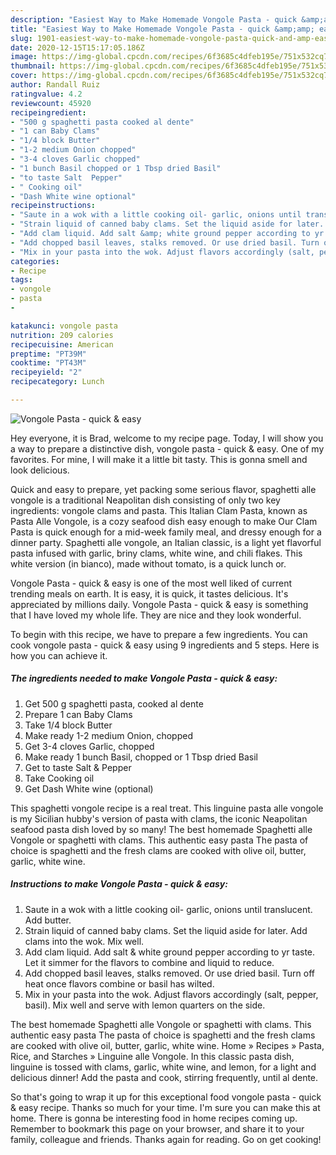 ```yaml
---
description: "Easiest Way to Make Homemade Vongole Pasta - quick &amp;amp; easy"
title: "Easiest Way to Make Homemade Vongole Pasta - quick &amp;amp; easy"
slug: 1901-easiest-way-to-make-homemade-vongole-pasta-quick-and-amp-easy
date: 2020-12-15T15:17:05.186Z
image: https://img-global.cpcdn.com/recipes/6f3685c4dfeb195e/751x532cq70/vongole-pasta-quick-easy-recipe-main-photo.jpg
thumbnail: https://img-global.cpcdn.com/recipes/6f3685c4dfeb195e/751x532cq70/vongole-pasta-quick-easy-recipe-main-photo.jpg
cover: https://img-global.cpcdn.com/recipes/6f3685c4dfeb195e/751x532cq70/vongole-pasta-quick-easy-recipe-main-photo.jpg
author: Randall Ruiz
ratingvalue: 4.2
reviewcount: 45920
recipeingredient:
- "500 g spaghetti pasta cooked al dente"
- "1 can Baby Clams"
- "1/4 block Butter"
- "1-2 medium Onion chopped"
- "3-4 cloves Garlic chopped"
- "1 bunch Basil chopped or 1 Tbsp dried Basil"
- "to taste Salt  Pepper"
- " Cooking oil"
- "Dash White wine optional"
recipeinstructions:
- "Saute in a wok with a little cooking oil- garlic, onions until translucent. Add butter."
- "Strain liquid of canned baby clams. Set the liquid aside for later. Add clams into the wok. Mix well."
- "Add clam liquid. Add salt &amp; white ground pepper according to yr taste. Let it simmer for the flavors to combine and liquid to reduce."
- "Add chopped basil leaves, stalks removed. Or use dried basil. Turn off heat once flavors combine or basil has wilted."
- "Mix in your pasta into the wok. Adjust flavors accordingly (salt, pepper, basil). Mix well and serve with lemon quarters on the side."
categories:
- Recipe
tags:
- vongole
- pasta
- 

katakunci: vongole pasta  
nutrition: 209 calories
recipecuisine: American
preptime: "PT39M"
cooktime: "PT43M"
recipeyield: "2"
recipecategory: Lunch

---
```



![Vongole Pasta - quick &amp; easy](https://img-global.cpcdn.com/recipes/6f3685c4dfeb195e/751x532cq70/vongole-pasta-quick-easy-recipe-main-photo.jpg)

Hey everyone, it is Brad, welcome to my recipe page. Today, I will show you a way to prepare a distinctive dish, vongole pasta - quick &amp; easy. One of my favorites. For mine, I will make it a little bit tasty. This is gonna smell and look delicious.

Quick and easy to prepare, yet packing some serious flavor, spaghetti alle vongole is a traditional Neapolitan dish consisting of only two key ingredients: vongole clams and pasta. This Italian Clam Pasta, known as Pasta Alle Vongole, is a cozy seafood dish easy enough to make Our Clam Pasta is quick enough for a mid-week family meal, and dressy enough for a dinner party. Spaghetti alle vongole, an Italian classic, is a light yet flavorful pasta infused with garlic, briny clams, white wine, and chili flakes. This white version (in bianco), made without tomato, is a quick lunch or.

Vongole Pasta - quick &amp; easy is one of the most well liked of current trending meals on earth. It is easy, it is quick, it tastes delicious. It's appreciated by millions daily. Vongole Pasta - quick &amp; easy is something that I have loved my whole life. They are nice and they look wonderful.


To begin with this recipe, we have to prepare a few ingredients. You can cook vongole pasta - quick &amp; easy using 9 ingredients and 5 steps. Here is how you can achieve it.

<!--inarticleads1-->

##### The ingredients needed to make Vongole Pasta - quick &amp; easy:

1. Get 500 g spaghetti pasta, cooked al dente
1. Prepare 1 can Baby Clams
1. Take 1/4 block Butter
1. Make ready 1-2 medium Onion, chopped
1. Get 3-4 cloves Garlic, chopped
1. Make ready 1 bunch Basil, chopped or 1 Tbsp dried Basil
1. Get to taste Salt &amp; Pepper
1. Take  Cooking oil
1. Get Dash White wine (optional)


This spaghetti vongole recipe is a real treat. This linguine pasta alle vongole is my Sicilian hubby&#39;s version of pasta with clams, the iconic Neapolitan seafood pasta dish loved by so many! The best homemade Spaghetti alle Vongole or spaghetti with clams. This authentic easy pasta The pasta of choice is spaghetti and the fresh clams are cooked with olive oil, butter, garlic, white wine. 

<!--inarticleads2-->

##### Instructions to make Vongole Pasta - quick &amp; easy:

1. Saute in a wok with a little cooking oil- garlic, onions until translucent. Add butter.
1. Strain liquid of canned baby clams. Set the liquid aside for later. Add clams into the wok. Mix well.
1. Add clam liquid. Add salt &amp; white ground pepper according to yr taste. Let it simmer for the flavors to combine and liquid to reduce.
1. Add chopped basil leaves, stalks removed. Or use dried basil. Turn off heat once flavors combine or basil has wilted.
1. Mix in your pasta into the wok. Adjust flavors accordingly (salt, pepper, basil). Mix well and serve with lemon quarters on the side.


The best homemade Spaghetti alle Vongole or spaghetti with clams. This authentic easy pasta The pasta of choice is spaghetti and the fresh clams are cooked with olive oil, butter, garlic, white wine. Home » Recipes » Pasta, Rice, and Starches » Linguine alle Vongole. In this classic pasta dish, linguine is tossed with clams, garlic, white wine, and lemon, for a light and delicious dinner! Add the pasta and cook, stirring frequently, until al dente. 

So that's going to wrap it up for this exceptional food vongole pasta - quick &amp; easy recipe. Thanks so much for your time. I'm sure you can make this at home. There is gonna be interesting food in home recipes coming up. Remember to bookmark this page on your browser, and share it to your family, colleague and friends. Thanks again for reading. Go on get cooking!
